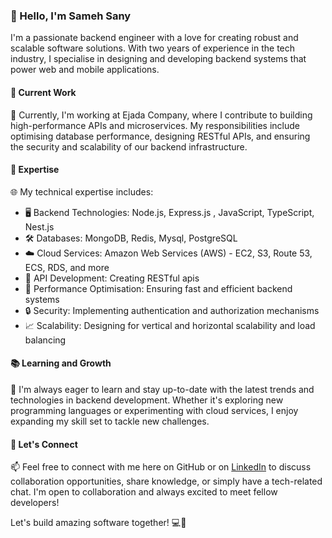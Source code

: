 ### 👋 Hello, I'm Sameh Sany

I'm a passionate backend engineer with a love for creating robust and scalable software solutions. With two years of experience in the tech industry, I specialise in designing and developing backend systems that power web and mobile applications.

#### 💼 Current Work

🚀 Currently, I'm working at Ejada Company, where I contribute to building high-performance APIs and microservices. My responsibilities include optimising database performance, designing RESTful APIs, and ensuring the security and scalability of our backend infrastructure.

#### 🌟 Expertise

🌐 My technical expertise includes:

- 🖥️ Backend Technologies: Node.js, Express.js , JavaScript, TypeScript, Nest.js
- 🛠️ Databases: MongoDB, Redis, Mysql, PostgreSQL
- ☁️ Cloud Services: Amazon Web Services (AWS) - EC2, S3, Route 53, ECS, RDS, and more 
- 📡 API Development: Creating RESTful apis
- 🚀 Performance Optimisation: Ensuring fast and efficient backend systems
- 🔒 Security: Implementing authentication and authorization mechanisms
- 📈 Scalability: Designing for vertical and horizontal scalability and load balancing


#### 📚 Learning and Growth

🌱 I'm always eager to learn and stay up-to-date with the latest trends and technologies in backend development. Whether it's exploring new programming languages or experimenting with cloud services, I enjoy expanding my skill set to tackle new challenges.

#### 💬 Let's Connect

📫 Feel free to connect with me here on GitHub or on [LinkedIn](https://www.linkedin.com/in/samehsany/) to discuss collaboration opportunities, share knowledge, or simply have a tech-related chat. I'm open to collaboration and always excited to meet fellow developers!


Let's build amazing software together! 💻🚀
